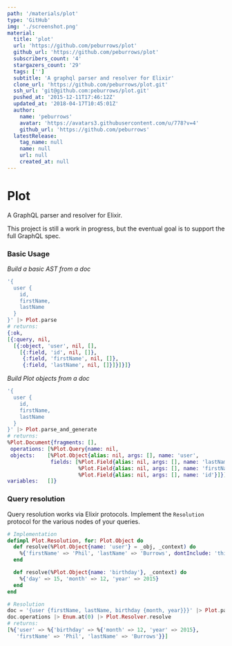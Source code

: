 ```yaml
---
path: '/materials/plot'
type: 'GitHub'
img: './screenshot.png'
material:
  title: 'plot'
  url: 'https://github.com/peburrows/plot'
  github_url: 'https://github.com/peburrows/plot'
  subscribers_count: '4'
  stargazers_count: '29'
  tags: ['']
  subtitle: 'A graphql parser and resolver for Elixir'
  clone_url: 'https://github.com/peburrows/plot.git'
  ssh_url: 'git@github.com:peburrows/plot.git'
  pushed_at: '2015-12-11T17:46:12Z'
  updated_at: '2018-04-17T10:45:01Z'
  author:
    name: 'peburrows'
    avatar: 'https://avatars3.githubusercontent.com/u/778?v=4'
    github_url: 'https://github.com/peburrows'
  latestRelease:
    tag_name: null
    name: null
    url: null
    created_at: null
---
```

Plot
====
A GraphQL parser and resolver for Elixir.

This project is still a work in progress, but the eventual goal is to support the full GraphQL spec.

### Basic Usage

*Build a basic AST from a doc*
```elixir
'{
  user {
    id,
    firstName,
    lastName
  }
}' |> Plot.parse
# returns:
{:ok,
[{:query, nil,
  [{:object, 'user', nil, [],
    [{:field, 'id', nil, []},
     {:field, 'firstName', nil, []},
     {:field, 'lastName', nil, []}]}]}]}
```

*Build Plot objects from a doc*
```elixir
'{
  user {
    id,
    firstName,
    lastName
  }
}' |> Plot.parse_and_generate
# returns:
%Plot.Document{fragments: [],
 operations: [%Plot.Query{name: nil,
 objects:    [%Plot.Object{alias: nil, args: [], name: 'user',
              fields: [%Plot.Field{alias: nil, args: [], name: 'lastName'},
                       %Plot.Field{alias: nil, args: [], name: 'firstName'},
                       %Plot.Field{alias: nil, args: [], name: 'id'}]}]}],
variables:   []}
```

### Query resolution

Query resolution works via Elixir protocols. Implement the `Resolution` protocol for the various nodes of your queries.

```elixir
# Implementation
defimpl Plot.Resolution, for: Plot.Object do
  def resolve(%Plot.Object{name: 'user'} = _obj, _context) do
    %{'firstName' => 'Phil', 'lastName' => 'Burrows', dontInclude: 'this'}
  end

  def resolve(%Plot.Object{name: 'birthday'}, _context) do
    %{'day' => 15, 'month' => 12, 'year' => 2015}
  end
end

# Resolution
doc = '{user {firstName, lastName, birthday {month, year}}}' |> Plot.parse_and_generate
doc.operations |> Enum.at(0) |> Plot.Resolver.resolve
# returns:
[%{'user' => %{'birthday' => %{'month' => 12, 'year' => 2015},
   'firstName' => 'Phil', 'lastName' => 'Burrows'}}]
```

